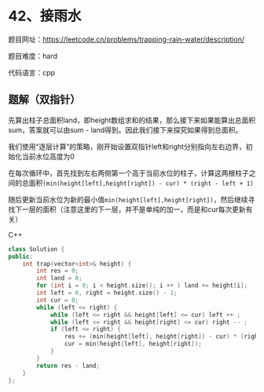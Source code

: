 # 42、接雨水
题目网址：https://leetcode.cn/problems/trapping-rain-water/description/

题目难度：hard

代码语言：cpp
## 题解（双指针）
先算出柱子总面积land，即height数组求和的结果，那么接下来如果能算出总面积sum，答案就可以由sum - land得到。因此我们接下来探究如果得到总面积。

我们使用“逐层计算”的策略，刚开始设置双指针left和right分别指向左右边界，初始化当前水位高度为0

在每次循环中，首先找到左右两侧第一个高于当前水位的柱子，计算这两根柱子之间的总面积`(min(height[left],height[right]) - cur) * (right - left + 1)`

随后更新当前水位为新的最小值`min(height[left],height[right])`，然后继续寻找下一层的面积（注意这里的下一层，并不是单纯的加一，而是和cur每次更新有关）

C++

```cpp
class Solution {
public:
    int trap(vector<int>& height) {
        int res = 0;
        int land = 0;
        for (int i = 0; i < height.size(); i ++ ) land += height[i];
        int left = 0, right = height.size() - 1;
        int cur = 0;
        while (left <= right) {
            while (left <= right && height[left] <= cur) left ++ ;
            while (left <= right && height[right] <= cur) right -- ;
            if (left <= right) {
                res += (min(height[left], height[right]) - cur) * (right - left + 1);
                cur = min(height[left], height[right]);
            }
        }
        return res - land;
    }
};
```
